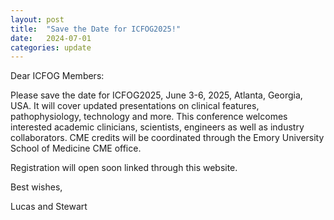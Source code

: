 ```yaml
---
layout: post
title:  "Save the Date for ICFOG2025!"
date:   2024-07-01
categories: update
---
```

Dear ICFOG Members:

Please save the date for ICFOG2025, June 3-6, 2025, Atlanta, Georgia, USA. It will cover updated presentations on clinical features, pathophysiology, technology and more. This conference welcomes interested academic clinicians, scientists, engineers as well as industry collaborators. CME credits will be coordinated through the Emory University School of Medicine CME office.

Registration will open soon linked through this website.

Best wishes,

Lucas and Stewart

